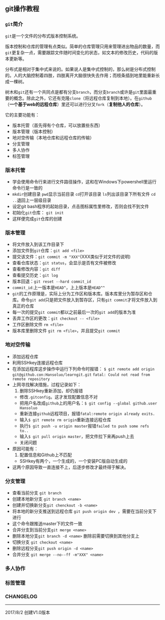 ## git操作教程 ##

### `git`简介 ###

`git`是一个文件的分布式版本控制系统。

版本控制和仓库的管理有点类似。简单的仓库管理只用来管理进出物品的数量，而`git`更复杂一点，需要跟踪文件随时间变化的状态，如文本的修改历史，代码的版本更新等。

分布式是相对于集中式来说的。如果说人是集中式控制的，那么树是分布式控制的。人的大脑控制着四肢，四肢离开大脑很快失去作用；而枝条插到地里能重新长成一棵树。

树木和`git`还有一个共同点是都有分支`branch`，而分支`branch`或许是`git`里面最重要的概念。除此之外，它还有克隆`clone`（将远程仓库复制到本地）。在`github`（**一个基于web的远程仓库**）里还可以进行分叉`fork`（**复制他人的仓库**）。

它的主要功能有：

- 版本托管（首先得有个仓库，可以放置些东西）
- 版本管理（版本控制）
- 地对空传输（本地仓库和远程仓库的传输）
- 分支管理
- 多人协作
- 标签管理

### 版本托管 ###

- 学会使用命令行来进行文件路径操作，这和在Windows下powershell里运行命令行是一致的
- `mkdir`创建目录 `pwd`显示当前目录 `cd`打开该目录 `ls`列出该目录下所有文件 `cd ..`退回上一层级目录
- 设定git bash程序的起始目录，点击图标属性里修改，否则会找不到文件
- 初始化`git`仓库： `git init`
- 这样便完成`git`仓库的创建

### 版本管理 ###

- 将文件放入到该工作目录下
- 添加文件到`git`仓库：`git add <file>`
- 提交该文件：`git commit -m "XXX"`(XXX类似于对文件的说明)
- 查看仓库状态：`git status`，会显示是否有文件被修改
- 查看修改内容：`git diff`
- 查看提交历史：`git log`
- 版本回退：`git reset --hard commit_id`
- `commit_id`:上一版本是`HEAD^`，上上版本是`HEAD^^`
- `git`的工作原理是，实际上分为工作区和版本库。版本库里分为暂存区和仓库。命令`git add`只是把文件放入到暂存区，只有`git commit`才将文件放入到真正的仓库
- 每一次的提交`git commit`都以之前最后一次的`git add`的版本为准
- 丢弃工作区的更改：`git checkout -- <file>`
- 工作区删除文件 `rm <file>`
- 版本库里删除文件 `git rm <file>`，并且提交`git commit`

### 地对空传输 ###

- 添加远程仓库
- 利用SSHkey连接远程仓库
 - 在添加远程库这步操作中运行下列命令时报错：
``$ git remote add origin git@github.con:Hansoluo/learngit.git``
``fatal: Could not read from remote repository``
 - 上网寻找解决措施，过程记录如下：
     1.  删除SSHkey重新添加，却仍报错
     - 修改`.gitconfig`。这才发现配置信息不对
     - 把用户名改成`github`上的用户名：`$ git config --global github.user Hansoluo`
     - 重新连接`github`远程项目，报错`fatal:remote origin already exits.`
     - 输入`$ git remote rm origin`重新连接远程仓库
     - 执行`$ git push -u origin master`报错`failed to push some refs to..`
     - 输入`$ git pull origin master`，把文件拉下来再push上去
     - 关闭问题
 - 原因可能有：
     1.  配置信息和Github上不匹配
     - SSHkey有两个，一个生成的，一个安装PC版自动生成的
  - 这两个原因导致一直连接不上，后逐步修改才最终得于解决。

### 分支管理 ###

- 查看当前分支 `git branch`
- 创建本地新分支 `git branch <name>`
- 创建并切换新分支`git chenckout -b <name>`
- 将本地的新分支推送到远程仓库 `git push origin dev `，需要在当前分支下进行
- 这个命令跟推送master下的文件一致
- 合并分支到当前分支`git merge <name>` 
- 删除本地分支`git branch -d <name>` 删除前需要切换到其他分支上
- 切换分支 `git checkout <name>`
- 删除远程分支`git push origin -d <name>`
- 合并分支 `git merge --no--ff -m"XXX" <name>`

### 多人协作 ###

### 标签管理 ###


### CHANGELOG ###
----------
2017/8/2 创建V1.0版本
